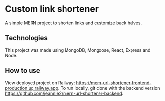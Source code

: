 # Custom link shortener

A simple MERN project to shorten links and customize back halves.

## Technologies

This project was made using MongoDB, Mongoose, React, Express and Node.

## How to use

View deployed project on Railway: https://mern-url-shortener-frontend-production.up.railway.app.
To run locally, git clone with the backend version https://github.com/jeannie2/mern-url-shortener-backend.
